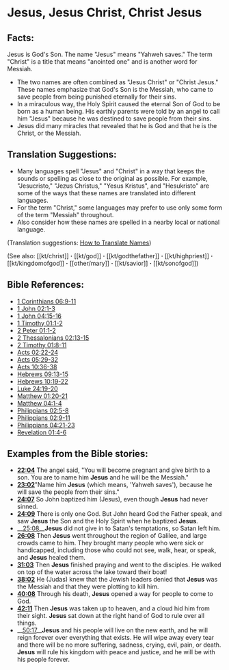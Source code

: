 # Jesus, Jesus Christ, Christ Jesus #

## Facts: ##

Jesus is God's Son. The name "Jesus" means "Yahweh saves." The term "Christ" is a title that means "anointed one" and is another word for  Messiah.

* The two names are often combined as "Jesus Christ" or "Christ Jesus." These names emphasize that God's Son is the Messiah, who came to save people from being punished eternally for their sins.
* In a miraculous way, the Holy Spirit caused the eternal Son of God to be born as a human being. His earthly parents were told by an angel to call him "Jesus" because he was destined to save people from their sins.
* Jesus did many miracles that revealed that he is God and that he is the Christ, or the Messiah.

## Translation Suggestions: ##

* Many languages spell "Jesus" and "Christ" in a way that keeps the sounds or spelling as close to the original as possible. For example, "Jesucristo," "Jezus Christus," "Yesus Kristus", and "Hesukristo" are some of the ways that these names are translated into different languages.
* For the term "Christ," some languages may prefer to use only some form of the term "Messiah" throughout.
* Also consider how these names are spelled in a nearby local or national language.

(Translation suggestions: [How to Translate Names](en/ta-vol1/translate/man/translate-names))

(See also: [[kt/christ]] **·** [[kt/god]] **·** [[kt/godthefather]] **·** [[kt/highpriest]] **·** [[kt/kingdomofgod]] **·** [[other/mary]] **·** [[kt/savior]] **·** [[kt/sonofgod]])

## Bible References: ##

* [1 Corinthians 06:9-11](en/tn/1co/help/06/09)
* [1 John 02:1-3](en/tn/1jn/help/02/01)
* [1 John 04:15-16](en/tn/1jn/help/04/15)
* [1 Timothy 01:1-2](en/tn/1ti/help/01/01)
* [2 Peter 01:1-2](en/tn/2pe/help/01/01)
* [2 Thessalonians 02:13-15](en/tn/2th/help/02/13)
* [2 Timothy 01:8-11](en/tn/2ti/help/01/08)
* [Acts 02:22-24](en/tn/act/help/02/22)
* [Acts 05:29-32](en/tn/act/help/05/29)
* [Acts 10:36-38](en/tn/act/help/10/36)
* [Hebrews 09:13-15](en/tn/heb/help/09/13)
* [Hebrews 10:19-22](en/tn/heb/help/10/19)
* [Luke 24:19-20](en/tn/luk/help/24/19)
* [Matthew 01:20-21](en/tn/mat/help/01/20)
* [Matthew 04:1-4](en/tn/mat/help/04/01)
* [Philippians 02:5-8](en/tn/php/help/02/05)
* [Philippians 02:9-11](en/tn/php/help/02/09)
* [Philippians 04:21-23](en/tn/php/help/04/21)
* [Revelation 01:4-6](en/tn/rev/help/01/04)

## Examples from the Bible stories: ##

* __[22:04](en/tn/obs/help/22/04)__ The angel said, "You will become pregnant and give birth to a son. You are to name him __Jesus__  and he will be the Messiah."
* __[23:02](en/tn/obs/help/23/02)__"Name him __Jesus__  (which means, 'Yahweh saves'), because he will save the people from their sins."
* __[24:07](en/tn/obs/help/24/07)__ So John baptized him (Jesus), even though __Jesus__  had never sinned.
* __[24:09](en/tn/obs/help/24/09)__ There is only one God. But John heard God the Father speak, and saw __Jesus__  the Son and the Holy Spirit when he baptized __Jesus__.
* __[25:08](en/tn/obs/help/25/08)____Jesus__  did not give in to Satan's temptations, so Satan left him.
* __[26:08](en/tn/obs/help/26/08)__ Then __Jesus__  went throughout the region of Galilee, and large crowds came to him. They brought many people who were sick or handicapped, including those who could not see, walk, hear, or speak, and __Jesus__  healed them.
* __[31:03](en/tn/obs/help/31/03)__ Then __Jesus__  finished praying and went to the disciples. He walked on top of the water across the lake toward their boat!
* __[38:02](en/tn/obs/help/38/02)__ He (Judas) knew that the Jewish leaders denied that __Jesus__  was the Messiah and that they were plotting to kill him.
* __[40:08](en/tn/obs/help/40/08)__ Through his death, __Jesus__  opened a way for people to come to God.
* __[42:11](en/tn/obs/help/42/11)__ Then __Jesus__  was taken up to heaven, and a cloud hid him from their sight. __Jesus__  sat down at the right hand of God to rule over all things.
* __[50:17](en/tn/obs/help/50/17)____Jesus__  and his people will live on the new earth, and he will reign forever over everything that exists. He will wipe away every tear and there will be no more suffering, sadness, crying, evil, pain, or death. __Jesus__  will rule his kingdom with peace and justice, and he will be with his people forever.